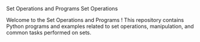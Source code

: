 Set Operations and Programs
Set Operations

Welcome to the Set Operations and Programs ! This repository contains Python programs and examples related to set operations, manipulation, and common tasks performed on sets.

